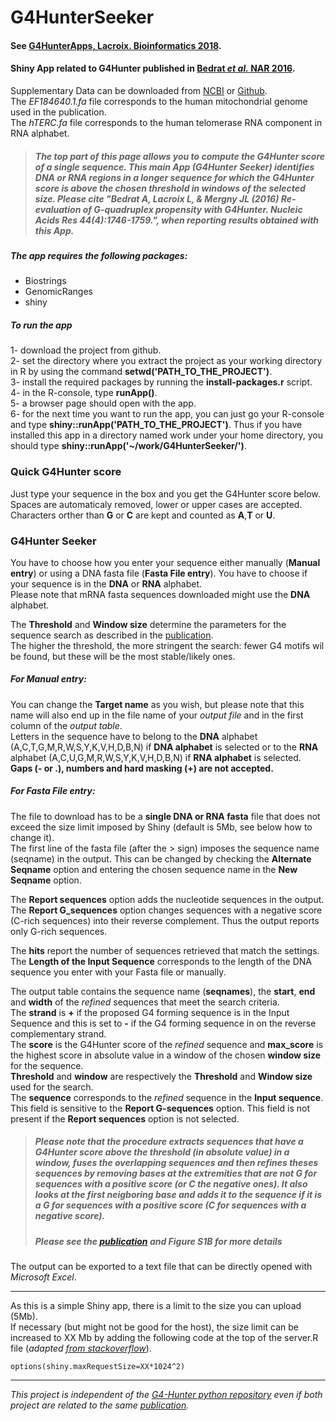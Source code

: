 # G4HunterSeeker
#### See [G4HunterApps, Lacroix. Bioinformatics 2018](https://doi.org/10.1093/bioinformatics/bty951).

#### Shiny App related to G4Hunter published in [Bedrat _et al._ NAR 2016][paper ref].  
Supplementary Data can be downloaded from [NCBI](http://www.ncbi.nlm.nih.gov/pmc/articles/PMC4770238/bin/supp_44_4_1746__index.html) or [Github](https://github.com/LacroixLaurent/G4HunterPaperGit).    
The _EF184640.1.fa_ file corresponds to the human mitochondrial genome used in the publication.  
The _hTERC.fa_ file corresponds to the human telomerase RNA component in RNA alphabet.  

> ##### The top part of this page allows you to compute the G4Hunter score of a single sequence. This main App (G4Hunter Seeker) identifies DNA or RNA regions in a longer sequence for which the G4Hunter score is above the chosen threshold in windows of the selected size. Please cite _"Bedrat A, Lacroix L, & Mergny JL (2016) Re-evaluation of G-quadruplex propensity with G4Hunter. Nucleic Acids Res 44(4):1746-1759."_, when reporting results obtained with this App.

##### The app requires the following packages:
* Biostrings
* GenomicRanges
* shiny

##### To run the app
1- download the project from github.  
2- set the directory where you extract the project as your working directory in R by using the command **setwd('PATH_TO_THE_PROJECT')**.  
3- install the required packages by running the **install-packages.r** script.  
4- in the R-console, type **runApp()**.  
5- a browser page should open with the app.  
6- for the next time you want to run the app, you can just go your R-console and type **shiny::runApp('PATH_TO_THE_PROJECT')**. Thus if you have installed this app in a directory named work under your home directory, you should type **shiny::runApp('~/work/G4HunterSeeker/')**.  


### Quick G4Hunter score
Just type your sequence in the box and you get the G4Hunter score below.  
Spaces are automaticaly removed, lower or upper cases are accepted.  
Characters orther than **G** or **C** are kept and counted as **A**,**T** or **U**.

###  G4Hunter Seeker
You have to choose how you enter your sequence either manually (**Manual entry**) or using a DNA fasta file (**Fasta File entry**).
You have to choose if your sequence is in the **DNA** or **RNA** alphabet.  
Please note that mRNA fasta sequences downloaded might use the **DNA** alphabet.  

The **Threshold** and **Window size** determine the parameters for the sequence search as described in the [publication][paper ref].  
The higher the threshold, the more stringent the search: fewer G4 motifs wil be found, but these will be the most stable/likely ones.  

##### For **Manual entry**:
You can change the **Target name** as you wish, but please note that this name will also end up in the file name of your _output file_ and in the first column of the _output table_.  
Letters in the sequence have to belong to the **DNA** alphabet (A,C,T,G,M,R,W,S,Y,K,V,H,D,B,N) if **DNA alphabet** is selected or to the **RNA** alphabet (A,C,U,G,M,R,W,S,Y,K,V,H,D,B,N) if **RNA alphabet** is selected.  
**Gaps (- or .), numbers and hard masking (+) are not accepted.**  


##### For **Fasta File entry**:
The file to download has to be a **single DNA or RNA fasta** file that does not exceed the size limit imposed by Shiny (default is 5Mb, see below how to change it).  
The first line of the fasta file (after the > sign) imposes the sequence name (seqname) in the output. This can be changed by checking the **Alternate Seqname** option and entering the chosen sequence name in the **New Seqname** option.

The **Report sequences** option adds the nucleotide sequences in the output.  
The **Report G_sequences** option changes sequences with a negative score (C-rich sequences) into their reverse complement. Thus the output reports only G-rich sequences.

The **hits** report the number of sequences retrieved that match the settings.  
The **Length of the Input Sequence** corresponds to the length of the DNA sequence you enter with your Fasta file or manually.

The output table contains the sequence name (**seqnames**), the **start**, **end** and **width** of the _refined_ sequences that meet the search criteria.  
The **strand** is **+** if the proposed G4 forming sequence is in the Input Sequence and this is set to **-** if the G4 forming sequence in on the reverse complementary strand.  
The **score** is the G4Hunter score of the _refined_ sequence and **max_score** is the highest score in absolute value in a window of the chosen **window size** for the sequence.  
**Threshold** and **window** are respectively the **Threshold** and **Window size** used for the search.  
The **sequence** corresponds to the _refined_ sequence in the **Input sequence**. This field is sensitive to the **Report G-sequences** option. This field is not present if the **Report sequences** option is not selected.  

> ##### Please note that the procedure extracts sequences that have a G4Hunter score above the threshold (in absolute value) in a window, fuses the overlapping sequences and then _refines_ theses sequences by removing bases at the extremities that are not G for sequences with a positive score (or C the negative ones). It also looks at the first neigboring base and adds it to the sequence if it is a G for sequences with a positive score (C for sequences with a negative score).  
> ##### Please see the [publication][paper ref] and Figure S1B for more details

The output can be exported to a text file that can be directly opened with _Microsoft Excel_.

--------------------------------------------------------------------------
As this is a simple Shiny app, there is a limit to the size you can upload (5Mb).  
If necessary (but might not be good for the host), the size limit can be increased  to XX Mb by adding the following code at the top of the server.R file (_adapted [from stackoverflow](http://stackoverflow.com/questions/18037737/how-to-change-maximum-upload-size-exceeded-restriction-in-shiny-and-save-user)_).  
```{r}
options(shiny.maxRequestSize=XX*1024^2)
```

--------------------------------------------------------------------------
_This project is independent of the [G4-Hunter python repository](https://github.com/AnimaTardeb/G4-Hunter) even if both project are related to the same [publication][paper ref]._


[paper ref]:http://doi.org/10.1093/nar/gkw006
